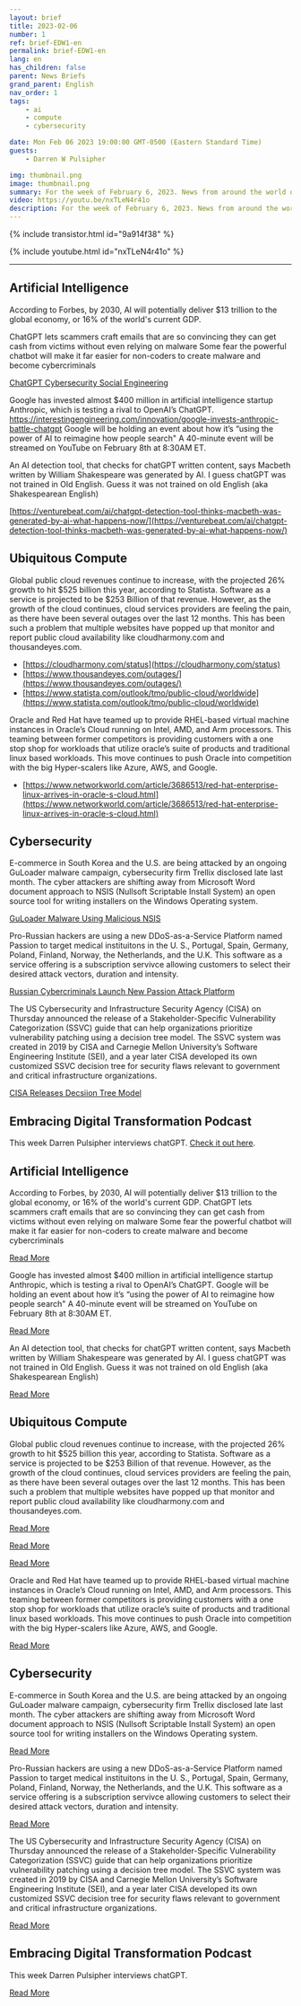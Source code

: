 ```yaml
---
layout: brief
title: 2023-02-06
number: 1
ref: brief-EDW1-en
permalink: brief-EDW1-en
lang: en
has_children: false
parent: News Briefs
grand_parent: English
nav_order: 1
tags:
    - ai
    - compute
    - cybersecurity

date: Mon Feb 06 2023 19:00:00 GMT-0500 (Eastern Standard Time)
guests:
    - Darren W Pulsipher

img: thumbnail.png
image: thumbnail.png
summary: For the week of February 6, 2023. News from around the world of digital transformation in artificial intelligence, cloud computing, and cybersecurity.
video: https://youtu.be/nxTLeN4r41o
description: For the week of February 6, 2023. News from around the world of digital transformation in artificial intelligence, cloud computing, and cybersecurity.
---
```



{% include transistor.html id="9a914f38" %}



{% include youtube.html id="nxTLeN4r41o" %}


---

## Artificial Intelligence

According to Forbes, by 2030, AI will potentially deliver $13 trillion to the global economy, or 16% of the world's 
current GDP. 

ChatGPT lets scammers craft emails that are so convincing they can get cash from victims without even relying on malware
Some fear the powerful chatbot will make it far easier for non-coders to create malware and become cybercriminals

[ChatGPT Cybersecurity Social Engineering](https://fortune.com/2023/02/03/chatgpt-cyberattacks-cybersecurity-social-engineering-darktrace-abnormal/)

Google has invested almost $400 million in artificial intelligence startup Anthropic, which is testing a rival to OpenAI’s ChatGPT. https://interestingengineering.com/innovation/google-invests-anthropic-battle-chatgpt 
Google will be holding an event about how it’s “using the power of AI to reimagine how people search" A 40-minute event will be streamed on YouTube on February 8th at 8:30AM ET.

An AI detection tool, that checks for chatGPT written content, says Macbeth written by William Shakespeare was 
generated by AI. I guess chatGPT was not trained in Old English. Guess it was not trained on old English (aka Shakespearean English)

[https://venturebeat.com/ai/chatgpt-detection-tool-thinks-macbeth-was-generated-by-ai-what-happens-now/](https://venturebeat.com/ai/chatgpt-detection-tool-thinks-macbeth-was-generated-by-ai-what-happens-now/) 

## Ubiquitous Compute

Global public cloud revenues continue to increase, with the projected 26% growth to hit $525 billion this year, according to Statista.
Software as a service is projected to be $253 Billion of that revenue. However, as the growth of the cloud 
continues, cloud services providers are feeling the pain, as there have been several outages over the last 12 months.
This has been such a problem that multiple websites have popped up that monitor and report public cloud availability 
like cloudharmony.com and thousandeyes.com.  

* [https://cloudharmony.com/status](https://cloudharmony.com/status)
* [https://www.thousandeyes.com/outages/](https://www.thousandeyes.com/outages/)
* [https://www.statista.com/outlook/tmo/public-cloud/worldwide](https://www.statista.com/outlook/tmo/public-cloud/worldwide)

Oracle and Red Hat have teamed up to provide RHEL-based virtual machine instances in Oracle’s Cloud running on Intel,
AMD, and Arm processors. This teaming between former competitors is providing customers with a one stop shop for
workloads that utilize oracle’s suite of products and traditional linux based workloads. This move continues to push
Oracle into competition with the big Hyper-scalers like Azure, AWS, and Google.

* [https://www.networkworld.com/article/3686513/red-hat-enterprise-linux-arrives-in-oracle-s-cloud.html](https://www.networkworld.com/article/3686513/red-hat-enterprise-linux-arrives-in-oracle-s-cloud.html)

## Cybersecurity

E-commerce in South Korea and the U.S. are being attacked by an ongoing GuLoader malware campaign, cybersecurity firm 
Trellix disclosed late last month. The cyber attackers are shifting away from Microsoft Word document approach to NSIS (Nullsoft Scriptable Install 
System) an open source tool for writing installers on the Windows Operating system.

[GuLoader Malware Using Malicious NSIS](https://thehackernews.com/2023/02/guloader-malware-using-malicious-nsis.html)

Pro-Russian hackers are using a new DDoS-as-a-Service Platform named Passion to target medical instituitons in the U.
S., Portugal, Spain, Germany, Poland, Finland, Norway, the Netherlands, and the U.K. This software as a service 
offering is a subscription servivce allowing customers to select their desired attack vectors, duration and intensity.

[Russian Cybercriminals Launch New Passion Attack Platform](https://cyware.com/news/russian-cybercriminals-launch-new-passion-attack-platform-798d8713)

The US Cybersecurity and Infrastructure Security Agency (CISA) on Thursday announced the release of a Stakeholder-Specific Vulnerability Categorization (SSVC) guide that can help organizations prioritize vulnerability patching using a decision tree model.
The SSVC system was created in 2019 by CISA and Carnegie Mellon University’s Software Engineering Institute (SEI), and a year later CISA developed its own customized SSVC decision tree for security flaws relevant to government and critical infrastructure organizations.

[CISA Releases Decsiion Tree Model](https://www.securityweek.com/cisa-releases-decision-tree-model-help-companies-prioritize-vulnerability-patching/)

## Embracing Digital Transformation Podcast

This week Darren Pulsipher interviews chatGPT. [Check it out here](https://www.embracingdigital.org/episodes-EDT122).
## Artificial Intelligence

According to Forbes, by 2030, AI will potentially deliver $13 trillion to the global economy, or 16% of the world's current GDP. ChatGPT lets scammers craft emails that are so convincing they can get cash from victims without even relying on malware Some fear the powerful chatbot will make it far easier for non-coders to create malware and become cybercriminals

[Read More](https://fortune.com/2023/02/03/chatgpt-cyberattacks-cybersecurity-social-engineering-darktrace-abnormal/)

Google has invested almost $400 million in artificial intelligence startup Anthropic, which is testing a rival to OpenAI’s ChatGPT. Google will be holding an event about how it’s “using the power of AI to reimagine how people search" A 40-minute event will be streamed on YouTube on February 8th at 8:30AM ET.

[Read More](https://interestingengineering.com/innovation/google-invests-anthropic-battle-chatgpt )

An AI detection tool, that checks for chatGPT written content, says Macbeth written by William Shakespeare was generated by AI. I guess chatGPT was not trained in Old English. Guess it was not trained on old English (aka Shakespearean English)

[Read More](https://venturebeat.com/ai/chatgpt-detection-tool-thinks-macbeth-was-generated-by-ai-what-happens-now/)

## Ubiquitous Compute

Global public cloud revenues continue to increase, with the projected 26% growth to hit $525 billion this year, according to Statista. Software as a service is projected to be $253 Billion of that revenue. However, as the growth of the cloud continues, cloud services providers are feeling the pain, as there have been several outages over the last 12 months. This has been such a problem that multiple websites have popped up that monitor and report public cloud availability like cloudharmony.com and thousandeyes.com.  

[Read More](https://cloudharmony.com/status)

[Read More](https://www.thousandeyes.com/outages/)

[Read More](https://www.statista.com/outlook/tmo/public-cloud/worldwide)

Oracle and Red Hat have teamed up to provide RHEL-based virtual machine instances in Oracle’s Cloud running on Intel, AMD, and Arm processors. This teaming between former competitors is providing customers with a one stop shop for workloads that utilize oracle’s suite of products and traditional linux based workloads. This move continues to push Oracle into competition with the big Hyper-scalers like Azure, AWS, and Google.

[Read More](https://www.networkworld.com/article/3686513/red-hat-enterprise-linux-arrives-in-oracle-s-cloud.html)

## Cybersecurity

E-commerce in South Korea and the U.S. are being attacked by an ongoing GuLoader malware campaign, cybersecurity firm Trellix disclosed late last month. The cyber attackers are shifting away from Microsoft Word document approach to NSIS (Nullsoft Scriptable Install System) an open source tool for writing installers on the Windows Operating system. 

[Read More](https://thehackernews.com/2023/02/guloader-malware-using-malicious-nsis.html)

Pro-Russian hackers are using a new DDoS-as-a-Service Platform named Passion to target medical instituitons in the U. S., Portugal, Spain, Germany, Poland, Finland, Norway, the Netherlands, and the U.K. This software as a service offering is a subscription servivce allowing customers to select their desired attack vectors, duration and intensity. 

[Read More](https://cyware.com/news/russian-cybercriminals-launch-new-passion-attack-platform-798d8713)

The US Cybersecurity and Infrastructure Security Agency (CISA) on Thursday announced the release of a Stakeholder-Specific Vulnerability Categorization (SSVC) guide that can help organizations prioritize vulnerability patching using a decision tree model. The SSVC system was created in 2019 by CISA and Carnegie Mellon University’s Software Engineering Institute (SEI), and a year later CISA developed its own customized SSVC decision tree for security flaws relevant to government and critical infrastructure organizations.

[Read More](https://www.securityweek.com/cisa-releases-decision-tree-model-help-companies-prioritize-vulnerability-patching/)

## Embracing Digital Transformation Podcast

This week Darren Pulsipher interviews chatGPT. 

[Read More](https://www.embracingdigital.org/episodes-EDT122)


